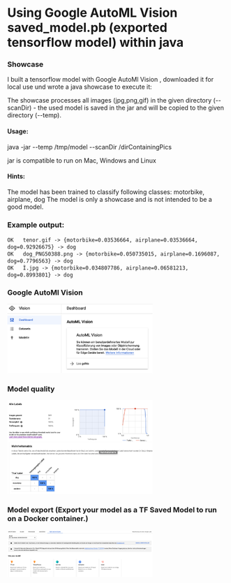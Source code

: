 # Using Google AutoML Vision saved_model.pb (exported tensorflow model) within java

### Showcase
I built a tensorflow model with Google AutoMl Vision , downloaded it for local use und wrote a java showcase to execute it:

The showcase processes all images (jpg,png,gif) in the given directory (--scanDir) - the used model is saved in the jar and will be copied to the given directory (--temp).

#### Usage:
java -jar --temp /tmp/model --scanDir /dirContainingPics 

jar is compatible to run on Mac, Windows and Linux

#### Hints:
The model has been trained to classify following classes: motorbike, airplane, dog
The model is only a showcase and is not intended to be a good model.

### Example output:
```
OK   tenor.gif -> {motorbike=0.03536664, airplane=0.03536664, dog=0.92926675} -> dog
OK   dog_PNG50388.png -> {motorbike=0.050735015, airplane=0.1696087, dog=0.7796563} -> dog
OK   Ì.jpg -> {motorbike=0.034807786, airplane=0.06581213, dog=0.8993801} -> dog
```

### Google AutoMl Vision
<img src="documentation/vision.png" width="333">

### Model quality
<img src="documentation/quality.png" width="333">

### Model export (Export your model as a TF Saved Model to run on a Docker container.)
<img src="documentation/export.png" width="333">


